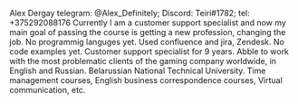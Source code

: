 Alex Dergay
telegram: @Alex_Definitely; Discord: Teiri#1782; tel: +375292088176
Currently I am a customer support specialist and now my main goal of passing the course is getting a new profession, changing the job.
No programmig languges yet. Used confluence and jira, Zendesk.
No code examples yet.
Customer support specialist for 9 years. Abble to work with the most problematic clients of the gaming company worldwide, in English and Russian.
Belarussian National Technical University. Time management courses, English business correspondence courses, Virtual communication, etc.
